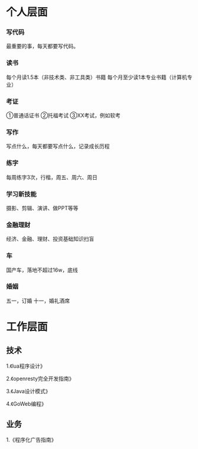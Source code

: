 # 个人层面

### 写代码
最重要的事，每天都要写代码。
### 读书
每个月读1.5本（非技术类、非工具类）书籍
每个月至少读1本专业书籍（计算机专业）
### 考证
①普通话证书
②托福考试
③XX考试，例如软考
### 写作
写点什么，每天都要写点什么，记录成长历程
### 练字
每周练字3次，行楷，周五、周六、周日
### 学习新技能
摄影、剪辑、演讲、做PPT等等
### 金融理财
经济、金融、理财、投资基础知识扫盲
### 车
国产车，落地不超过16w，底线
### 婚姻
五一，订婚
十一，婚礼酒席
# 工作层面
## 技术

1.《lua程序设计》

2.《openresty完全开发指南》

3.《Java设计模式》

4.《GoWeb编程》

## 业务

1.《程序化广告指南》

